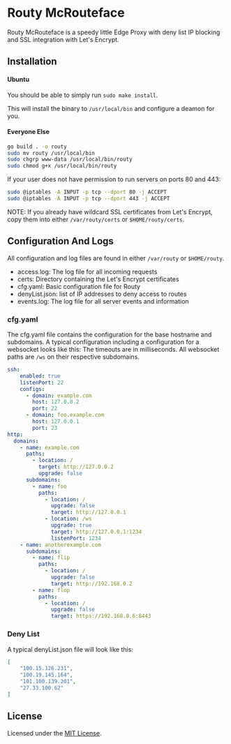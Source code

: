 # Routy McRouteface
Routy McRouteface is a speedy little Edge Proxy with deny list IP blocking and SSL integration with Let's Encrypt.

## Installation
#### Ubuntu
You should be able to simply run `sudo make install`.

This will install the binary to `/usr/local/bin` and configure a deamon for you.

#### Everyone Else
```bash
go build . -o routy
sudo mv routy /usr/local/bin
sudo chgrp www-data /usr/local/bin/routy
sudo chmod g+x /usr/local/bin/routy
```
If your user does not have permission to run servers on ports 80 and 443:
```bash
sudo @iptables -A INPUT -p tcp --dport 80 -j ACCEPT
sudo @iptables -A INPUT -p tcp --dport 443 -j ACCEPT
```
NOTE: If you already have wildcard SSL certificates from Let's Encrypt, copy them into either `/var/routy/certs` or `$HOME/routy/certs`.

## Configuration And Logs
All configuration and log files are found in either `/var/routy` or `$HOME/routy`.
* access.log:           The log file for all incoming requests
* certs:                Directory containing the Let's Encrypt certificates
* cfg.yaml:             Basic configuration file for Routy
* denyList.json:        list of IP addresses to deny access to routes
* events.log:           The log file for all server events and information

### cfg.yaml
The cfg.yaml file contains the configuration for the base hostname and subdomains. A typical configuration including a configuration for a websocket looks like this:
The timeouts are in milliseconds. All websocket paths are `/ws` on their respective subdomains.
```yaml
ssh:
    enabled: true
    listenPort: 22
    configs:
      - domain: example.com
        host: 127.0.0.2
        port: 22
      - domain: foo.example.com
        host: 127.0.0.1
        port: 23
http:
  domains:
    - name: example.com
      paths:
        - location: /
          target: http://127.0.0.2
          upgrade: false
      subdomains:
        - name: foo
          paths:
            - location: /
              upgrade: false
              target: http://127.0.0.1
            - location: /ws
              upgrade: true
              target: http://127.0.0.1:1234
              listenPort: 1234
    - name: anotherexample.com
      subdomains:
        - name: flip
          paths:
            - location: /
              upgrade: false
              target: http://192.168.0.2
        - name: flop
          paths:
            - location: /
              upgrade: false
              target: https://192.168.0.6:8443
```

### Deny List
A typical denyList.json file will look like this:
```json
[
    "100.15.126.231",
    "100.19.145.164",
    "101.100.139.201",
    "27.33.100.62"
]
```

## License
Licensed under the [MIT License](http://github.com/oorrwullie/routy/blob/master/LICENSE).
